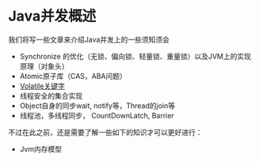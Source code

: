 # Java并发概述

我们将写一些文章来介绍Java并发上的一些须知须会

- Synchronize 的优化（无锁、偏向锁、轻量锁、重量锁）以及JVM上的实现原理（对象头）
- Atomic原子库（CAS，ABA问题）
- [Volatile关键字](https://juejin.im/post/5a2b53b7f265da432a7b821c)
- 线程安全的集合实现
- Object自身的同步wait, notify等，Thread的join等
- 线程池，多线程同步， CountDownLatch, Barrier

不过在此之前，还是需要了解一些如下的知识才可以更好进行：

- Jvm内存模型